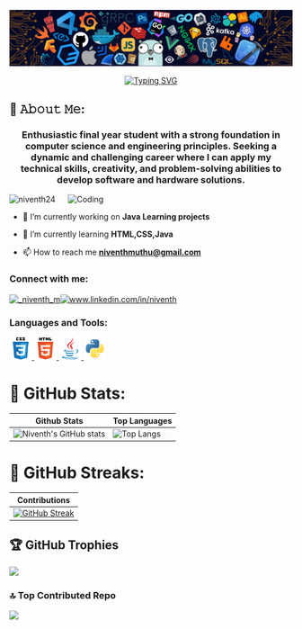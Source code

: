 
![MasterHead](https://github.com/Niventh24/Niventh24/blob/main/banner.png)
<p align="center">
<a href="https://git.io/typing-svg"><img src="https://readme-typing-svg.demolab.com?font=Fira+Code&pause=1000&color=F7F04F&random=false&width=435&lines=Hi+%F0%9F%91%8B%2CWelcome+to+my+GitHub+Page!;%F0%9F%98%8A++++My+name+is+Niventh++%F0%9F%98%8A;I+like+to+explore%2Flearn+new+things%F0%9F%A4%93;Happy+coding%2C+everyone!%F0%9F%92%BB" alt="Typing SVG" /></a>
</p> 

## :book: 𝙰𝚋𝚘𝚞𝚝 𝙼𝚎:
<h3 align="center">Enthusiastic final year student with a strong foundation in computer science and engineering principles. Seeking a dynamic and challenging career where I can apply my technical skills, creativity, and problem-solving abilities to develop software and hardware solutions.</h3>

<img align="right" alt="Coding" width="400" src="https://camo.githubusercontent.com/0eda36005abd9bf7e72584afc2f6ef1e808a357cb65a07fc2fe5036ba5268df7/68747470733a2f2f692e70696e696d672e636f6d2f6f726967696e616c732f65382f66342f35332f65386634353334363961336563393765636433353464663436356437333931332e676966">

<p align="left"> <img src="https://komarev.com/ghpvc/?username=niventh24&label=Profile%20views&color=0e75b6&style=flat" alt="niventh24" /> </p>

- 🔭 I’m currently working on **Java Learning projects**

- 🌱 I’m currently learning **HTML,CSS,Java**

- 📫 How to reach me **niventhmuthu@gmail.com**

<h3 align="left">Connect with me:</h3>
<p align="left">
<a href="https://instagram.com/_niventh_m" target="blank"><img align="center" src="https://raw.githubusercontent.com/rahuldkjain/github-profile-readme-generator/master/src/images/icons/Social/instagram.svg" alt="_niventh_m" height="30" width="40" /></a><a href="https://linkedin.com/in/niventh" target="blank"><img align="center" src="https://raw.githubusercontent.com/rahuldkjain/github-profile-readme-generator/master/src/images/icons/Social/linked-in-alt.svg" alt="www.linkedin.com/in/niventh" height="30" width="40" /></a>
</p>

<h3 align="left">Languages and Tools:</h3>
<p align="left"> <a href="https://www.w3schools.com/css/" target="_blank" rel="noreferrer"> <img src="https://raw.githubusercontent.com/devicons/devicon/master/icons/css3/css3-original-wordmark.svg" alt="css3" width="40" height="40"/> </a> <a href="https://www.w3.org/html/" target="_blank" rel="noreferrer"> <img src="https://raw.githubusercontent.com/devicons/devicon/master/icons/html5/html5-original-wordmark.svg" alt="html5" width="40" height="40"/> </a> <a href="https://www.java.com" target="_blank" rel="noreferrer"> <img src="https://raw.githubusercontent.com/devicons/devicon/master/icons/java/java-original.svg" alt="java" width="40" height="40"/> </a> <a href="https://www.python.org" target="_blank" rel="noreferrer"> <img src="https://raw.githubusercontent.com/devicons/devicon/master/icons/python/python-original.svg" alt="python" width="40" height="40"/> </a> </p>

# 🚀 GitHub Stats:
| Github Stats | Top Languages |
| --- | --- |
| ![Niventh's GitHub stats](https://github-readme-stats.vercel.app/api?username=Niventh24&show_icons=true&theme=gruvbox) | ![Top Langs](https://github-readme-stats.vercel.app/api/top-langs/?username=Niventh24&size_weight=0.5&count_weight=0.5&layout=compact&theme=gruvbox) |

# 🔭 GitHub Streaks:
| Contributions |
| --- |
| [![GitHub Streak](https://github-readme-streak-stats.herokuapp.com/?user=Niventh24&theme=gruvbox)](https://git.io/streak-stats) |



## 🏆 GitHub Trophies
![](https://github-profile-trophy.vercel.app/?username=Niventh24&show_icons=true&theme=gruvbox&no-frame=false&no-bg=false&margin-w=4)


### 🔝 Top Contributed Repo
![](https://github-contributor-stats.vercel.app/api?username=Niventh24&limit=5&theme=gruvbox&combine_all_yearly_contributions=true)

